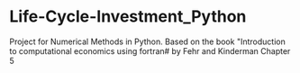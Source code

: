 # Life-Cycle-Investment_Python
Project for Numerical Methods in Python. Based on the book "Introduction to computational economics using fortran# by Fehr and Kinderman Chapter 5

